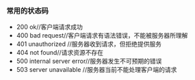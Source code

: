 ### 常用的状态码
- 200 ok//客户端请求成功
- 400 bad request//客户端请求有语法错误，不能被服务器所理解
- 401 unauthorized //服务器收到请求，但拒绝提供服务
- 404 not found//请求资源不存在
- 500 internal server error//服务器发生不可预期的错误
- 503 server unavailable //服务器当前不能处理客户端的请求
